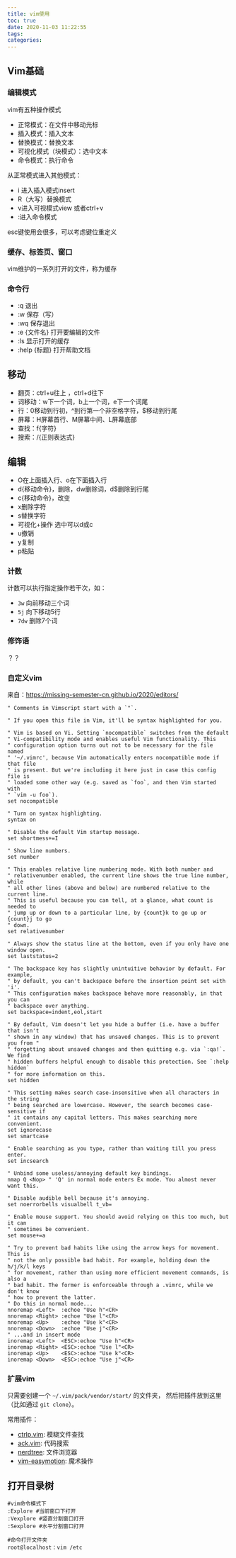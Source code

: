 ```yaml
---
title: vim使用
toc: true
date: 2020-11-03 11:22:55
tags:
categories:
---
```


<!--more-->

## Vim基础

### 编辑模式

vim有五种操作模式

* 正常模式：在文件中移动光标
* 插入模式：插入文本
* 替换模式：替换文本
* 可视化模式（块模式）：选中文本
* 命令模式：执行命令

从正常模式进入其他模式：

* i 进入插入模式insert
* R（大写）替换模式
* v进入可视模式view  或者ctrl+v
* :进入命令模式

esc键使用会很多，可以考虑键位重定义

### 缓存、标签页、窗口

vim维护的一系列打开的文件，称为缓存

### 命令行

- :q 退出
- :w 保存（写）
- :wq 保存退出
- :e {文件名} 打开要编辑的文件
- :ls 显示打开的缓存
- :help {标题} 打开帮助文档

## 移动

* 翻页：ctrl+u往上 ，ctrl+d往下
* 词移动：w下一个词，b上一个词，e下一个词尾
* 行：0移动到行初，^到行第一个非空格字符，$移动到行尾
* 屏幕：H屏幕首行、M屏幕中间、L屏幕底部
* 查找：f{字符}
* 搜索：/{正则表达式}

## 编辑

* O在上面插入行、o在下面插入行
* d{移动命令}，删除，dw删除词，d$删除到行尾
* c{移动命令}，改变
* x删除字符
* s替换字符
* 可视化+操作 选中可以d或c
* u撤销
* y复制
* p粘贴

### 计数

计数可以执行指定操作若干次，如：

- `3w` 向前移动三个词
- `5j` 向下移动5行
- `7dw` 删除7个词

### 修饰语

？？

### 自定义vim

来自：https://missing-semester-cn.github.io/2020/editors/

```shell
" Comments in Vimscript start with a `"`.

" If you open this file in Vim, it'll be syntax highlighted for you.

" Vim is based on Vi. Setting `nocompatible` switches from the default
" Vi-compatibility mode and enables useful Vim functionality. This
" configuration option turns out not to be necessary for the file named
" '~/.vimrc', because Vim automatically enters nocompatible mode if that file
" is present. But we're including it here just in case this config file is
" loaded some other way (e.g. saved as `foo`, and then Vim started with
" `vim -u foo`).
set nocompatible

" Turn on syntax highlighting.
syntax on

" Disable the default Vim startup message.
set shortmess+=I

" Show line numbers.
set number

" This enables relative line numbering mode. With both number and
" relativenumber enabled, the current line shows the true line number, while
" all other lines (above and below) are numbered relative to the current line.
" This is useful because you can tell, at a glance, what count is needed to
" jump up or down to a particular line, by {count}k to go up or {count}j to go
" down.
set relativenumber

" Always show the status line at the bottom, even if you only have one window open.
set laststatus=2

" The backspace key has slightly unintuitive behavior by default. For example,
" by default, you can't backspace before the insertion point set with 'i'.
" This configuration makes backspace behave more reasonably, in that you can
" backspace over anything.
set backspace=indent,eol,start

" By default, Vim doesn't let you hide a buffer (i.e. have a buffer that isn't
" shown in any window) that has unsaved changes. This is to prevent you from "
" forgetting about unsaved changes and then quitting e.g. via `:qa!`. We find
" hidden buffers helpful enough to disable this protection. See `:help hidden`
" for more information on this.
set hidden

" This setting makes search case-insensitive when all characters in the string
" being searched are lowercase. However, the search becomes case-sensitive if
" it contains any capital letters. This makes searching more convenient.
set ignorecase
set smartcase

" Enable searching as you type, rather than waiting till you press enter.
set incsearch

" Unbind some useless/annoying default key bindings.
nmap Q <Nop> " 'Q' in normal mode enters Ex mode. You almost never want this.

" Disable audible bell because it's annoying.
set noerrorbells visualbell t_vb=

" Enable mouse support. You should avoid relying on this too much, but it can
" sometimes be convenient.
set mouse+=a

" Try to prevent bad habits like using the arrow keys for movement. This is
" not the only possible bad habit. For example, holding down the h/j/k/l keys
" for movement, rather than using more efficient movement commands, is also a
" bad habit. The former is enforceable through a .vimrc, while we don't know
" how to prevent the latter.
" Do this in normal mode...
nnoremap <Left>  :echoe "Use h"<CR>
nnoremap <Right> :echoe "Use l"<CR>
nnoremap <Up>    :echoe "Use k"<CR>
nnoremap <Down>  :echoe "Use j"<CR>
" ...and in insert mode
inoremap <Left>  <ESC>:echoe "Use h"<CR>
inoremap <Right> <ESC>:echoe "Use l"<CR>
inoremap <Up>    <ESC>:echoe "Use k"<CR>
inoremap <Down>  <ESC>:echoe "Use j"<CR>
```

### 扩展vim

只需要创建一个 `~/.vim/pack/vendor/start/` 的文件夹， 然后把插件放到这里 （比如通过 `git clone`）。

常用插件：

* [ctrlp.vim](https://github.com/ctrlpvim/ctrlp.vim): 模糊文件查找
* [ack.vim](https://github.com/mileszs/ack.vim): 代码搜索
* [nerdtree](https://github.com/scrooloose/nerdtree): 文件浏览器
* [vim-easymotion](https://github.com/easymotion/vim-easymotion): 魔术操作



## 打开目录树

```shell
#vim命令模式下
:Explore #当前窗口下打开
:Vexplore #竖直分割窗口打开
:Sexplore #水平分割窗口打开

#命令打开文件夹
root@localhost：vim /etc
```

